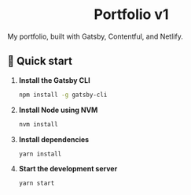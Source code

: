 
<h1 align="center">
  Portfolio v1
</h1>

My portfolio, built with Gatsby, Contentful, and Netlify.

## 🚀 Quick start

1.  **Install the Gatsby CLI**


    ```sh
    npm install -g gatsby-cli
    ```

1.  **Install Node using NVM**

    ```sh
    nvm install
    ```

1.  **Install dependencies**

    ```sh
    yarn install
    ```

1. **Start the development server**

    ```sh
    yarn start
    ```
